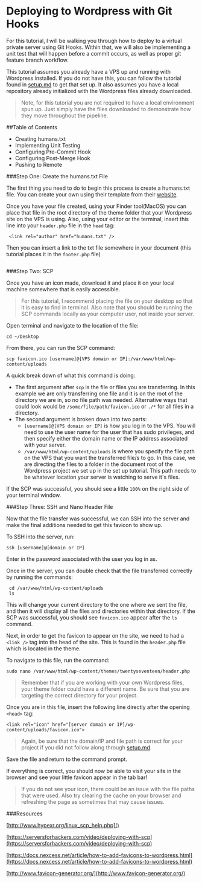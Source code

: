 # Deploying to Wordpress with Git Hooks

For this tutorial, I will be walking you through how to deploy to a virtual private server using Git Hooks. Within that, we will also be implementing a unit test that will happen before a commit occurs, as well as proper git feature branch workflow.

This tutorial assumes you already have a VPS up and running with Wordpress installed. If you do not have this, you can follow the tutorial found in [setup.md](https://github.com/ekaneff/dwa_assignmentOne/blob/master/setup.md) to get that set up. It also assumes you have a local repository already initialized with the Wordpress files already downloaded.

>Note, for this tutorial you are not required to have a local environment spun up. Just simply have the files downloaded to demonstrate how they move throughout the pipeline. 

##Table of Contents

* Creating humans.txt
* Implementing Unit Testing
* Configuring Pre-Commit Hook
* Configuring Post-Merge Hook
* Pushing to Remote


<a name="one"></a>
###Step One: Create the humans.txt File

The first thing you need to do to begin this process is create a humans.txt file. You can create your own using their template from their [website](http://humanstxt.org/Standard.html). 

Once you have your file created, using your Finder tool(MacOS) you can place that file in the root directory of the theme folder that your Wordpress site on the VPS is using. Also, using your editor or the terminal, insert this line into your `header.php` file in the `head` tag: 

```shell
 <link rel="author" href="humans.txt" />
```

Then you can insert a link to the txt file somewhere in your document (this tutorial places it in the `footer.php` file)

```shell

``` 

<a name="two"></a>
###Step Two: SCP

Once you have an icon made, download it and place it on your local machine somewhere that is easily accessible. 

>For this tutorial, I recommend placing the file on your desktop so that it is easy to find in terminal. Also note that you should be running the SCP commands locally as your computer user, not inside your server. 

Open terminal and navigate to the location of the file: 

```shell
cd ~/Desktop
```

From there, you can run the SCP command: 

```shell 
scp favicon.ico [username]@[VPS domain or IP]:/var/www/html/wp-content/uploads
```

A quick break down of what this command is doing: 

* The first argument after ```scp``` is the file or files you are transferring. In this example we are only transferring one file and it is on the root of the directory we are in, so no file path was needed. Alternative ways that could look would be ```/some/file/path/favicon.ico``` or ```./*``` for all files in a directory. 
* The second argument is broken down into two parts: 
	* ```[username]@[VPS domain or IP]``` is how you log in to the VPS. You will need to use the user name for the user that has sudo privileges, and then specify either the domain name or the IP address associated with your server.
	* ```/var/www/html/wp-content/uploads``` is where you specify the file path on the VPS that you want the transferred file/s to go. In this case, we are directing the files to a folder in the document root of the Wordpress project we set up in the set up tutorial. This path needs to be whatever location your server is watching to serve it's files. 

If the SCP was successful, you should see a little ```100%``` on the right side of your terminal window. 

<a name="three"></a>
###Step Three: SSH and Nano Header File

Now that the file transfer was successful, we can SSH into the server and make the final additions needed to get this favicon to show up. 

To SSH into the server, run: 

```shell
ssh [username]@[domain or IP]
```

Enter in the password associated with the user you log in as. 

Once in the server, you can double check that the file transferred correctly by running the commands: 

```shell
 cd /var/www/html/wp-content/uploads
 ls
```

This will change your current directory to the one where we sent the file, and then it will display all the files and directories within that directory. If the SCP was successful, you should see ```favicon.ico``` appear after the ```ls``` command. 

Next, in order to get the favicon to appear on the site, we need to had a ```<link />``` tag into the head of the site. This is found in the ```header.php``` file which is located in the theme. 

To navigate to this file, run the command: 

```shell
sudo nano /var/www/html/wp-content/themes/twentyseventeen/header.php
```
> Remember that if you are working with your own Wordpress files, your theme folder could have a different name. Be sure that you are targeting the correct directory for your project.

Once you are in this file, insert the following line directly after the opening ```<head>``` tag:

```shell
<link rel="icon" href="[server domain or IP]/wp-content/uploads/favicon.ico">
```

>Again, be sure that the domain/IP and file path is correct for your project if you did not follow along through [setup.md](https://github.com/ekaneff/dwa_assignmentOne/blob/master/setup.md).

Save the file and return to the command prompt. 

If everything is correct, you should now be able to visit your site in the browser and see your little favicon appear in the tab bar! 

>If you do not see your icon, there could be an issue with the file paths that were used. Also try clearing the cache on your browser and refreshing the page as sometimes that may cause issues. 


###Resources

[http://www.hypexr.org/linux_scp_help.php]()

[https://serversforhackers.com/video/deploying-with-scp](https://serversforhackers.com/video/deploying-with-scp)

[https://docs.nexcess.net/article/how-to-add-favicons-to-wordpress.html](https://docs.nexcess.net/article/how-to-add-favicons-to-wordpress.html)

[http://www.favicon-generator.org/](http://www.favicon-generator.org/)